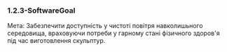 ﻿### 1.2.3-SoftwareGoal

Мета: Забезпечити доступність у чистоті повітря навколишьного середовища, враховуючи потреби у гарному стані фізичного здоров'я під час виготовлення скульптур.
